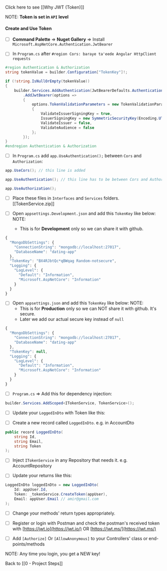 Click here to see [[Why JWT (Token)]]

NOTE: **Token is set in `API` level**

#### Create and Use Token
- [ ] **Command Palette** => **Nuget Gallery** => Install `Microsoft.AspNetCore.Authentication.JwtBearer`

- [ ] In `Program.cs` after `#region Cors: baraye ta'eede Angular HttpClient requests`
```C#
#region Authentication & Authorization
string tokenValue = builder.Configuration["TokenKey"]!;

if (!string.IsNullOrEmpty(tokenValue))
{
    builder.Services.AddAuthentication(JwtBearerDefaults.AuthenticationScheme)
        .AddJwtBearer(options =>
        {
            options.TokenValidationParameters = new TokenValidationParameters
            {
                ValidateIssuerSigningKey = true,
                IssuerSigningKey = new SymmetricSecurityKey(Encoding.UTF8.GetBytes(tokenValue)),
                ValidateIssuer = false,
                ValidateAudience = false
            };
        });
}
#endregion Authentication & Authorization
```

- [ ] In `Program.cs` add `app.UseAuthentication();` between `Cors` and `Authorization`:
```C#
app.UseCors(); // this line is added

app.UseAuthentication(); // this line has to be between Cors and Authorization!

app.UseAuthorization();
```

- [ ] Place these files in `Interfaces` and `Services` folders. [[TokenService.zip]] 

- [ ] Open `appsettings.Development.json` and add this `TokenKey` like below:
	NOTE: 
	* This is for **Development** only so we can share it with github. 
```js
{
  "MongoDbSettings": {
    "ConnectionString": "mongodb://localhost:27017",
    "DatabaseName": "dating-app"
  },
  "TokenKey": "BX4RJbtQc*qBWqag Random-notsecure",
  "Logging": {
    "LogLevel": {
      "Default": "Information",
      "Microsoft.AspNetCore": "Information"
    }
  }
}
```

- [ ] Open `appsettings.json` and add this `TokenKey` like below:
	NOTE: 
	* This is for **Production** only so we can NOT share it with github. It's secure. 
	* Later we add our actual secure key instead of `null`
```js
{
  "MongoDbSettings": {
    "ConnectionString": "mongodb://localhost:27017",
    "DatabaseName": "dating-app"
  },
  "TokenKey": null,
  "Logging": {
    "LogLevel": {
      "Default": "Information",
      "Microsoft.AspNetCore": "Information"
    }
  }
}
```

- [ ] `Program.cs` => Add this for dependency injection:
```c#
builder.Services.AddScoped<ITokenService, TokenService>();
```

- [ ] Update your `LoggedInDto` with Token like this:

- [ ] Create a new record called `LoggedInDto`. e.g. in AccountDto
```c#
public record LoggedInDto(
    string Id,
    string Email,
    string Token
);
```

- [ ] Inject `ITokenService` in any Repository that needs it. e.g. AccountRepository

- [ ] Update your returns like this:
```c#
LoggedInDto loggedInDto = new LoggedInDto(
	Id: appUser.Id,
	Token: _tokenService.CreateToken(appUser),
	Email: appUser.Email // amir@gmail.com
);
```

- [ ] Change your methods' return types appropriately. 

- [ ] Register or login with Postman and check the postman's received token with [https://jwt.io](https://jwt.io/) OR [https://jwt.ms/](https://jwt.ms/)

- [ ] Add `[Authorize]` Or `[AllowAnonymous]` to your Controllers' class or end-points/methods
	
NOTE: Any time you login, you get a NEW key!

Back to [[0 - Project Steps]]